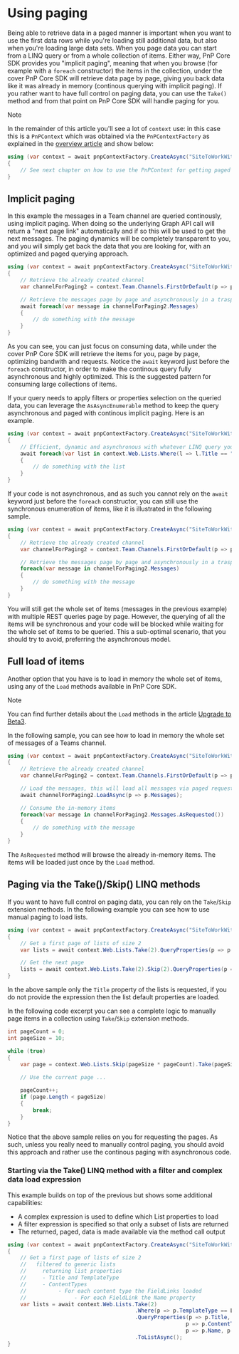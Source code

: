 # Using paging

Being able to retrieve data in a paged manner is important when you want to use the first data rows while you're loading still additional data, but also when you're loading large data sets. When you page data you can start from a LINQ query or from a whole collection of items. Either way, PnP Core SDK provides you "implicit paging", meaning that when you browse (for example with a `foreach` constructor) the items in the collection, under the cover PnP Core SDK will retrieve data page by page, giving you back data like it was already in memory (continous querying with implicit paging).
If you rather want to have full control on paging data, you can use the `Take()` method and from that point on PnP Core SDK will handle paging for you.

> [!Note]
> In the remainder of this article you'll see a lot of `context` use: in this case this is a `PnPContext` which was obtained via the `PnPContextFactory` as explained in the [overview article](readme.md) and show below:
```csharp
using (var context = await pnpContextFactory.CreateAsync("SiteToWorkWith"))
{
    // See next chapter on how to use the PnPContext for getting paged data
}
```

## Implicit paging

In this example the messages in a Team channel are queried continously, using implicit paging. When doing so the underlying Graph API call will return a "next page link" automatically and if so this will be used to get the next messages. The paging dynamics will be completely transparent to you, and you will simply get back the data that you are looking for, with an optimized and paged querying approach.

```csharp
using (var context = await pnpContextFactory.CreateAsync("SiteToWorkWith"))
{
    // Retrieve the already created channel
    var channelForPaging2 = context.Team.Channels.FirstOrDefault(p => p.DisplayName == "My Channel");

    // Retrieve the messages page by page and asynchronously in a trasparent way 
    await foreach(var message in channelForPaging2.Messages)
    {
        // do something with the message
    }
}
```

As you can see, you can just focus on consuming data, while under the cover PnP Core SDK will retrieve the items for you, page by page, optimizing bandwith and requests. Notice the `await` keyword just before the `foreach` constructor, in order to make the continous query fully asynchronous and highly optimized. This is the suggested pattern for consuming large collections of items. 

If your query needs to apply filters or properties selection on the queried data, you can leverage the `AsAsyncEnumerable` method to keep the query asynchronous and paged with continous implicit paging. Here is an example.

```csharp
using (var context = await pnpContextFactory.CreateAsync("SiteToWorkWith"))
{
    // Efficient, dynamic and asynchronous with whatever LINQ query you like
    await foreach(var list in context.Web.Lists.Where(l => l.Title == "Documents").AsAsyncEnumerable())
    {
        // do something with the list
    }
}
```

If your code is not asynchronous, and as such you cannot rely on the `await` keyword just before the `foreach` constructor, you can still use the synchronous enumeration of items, like it is illustrated in the following sample.

```csharp
using (var context = await pnpContextFactory.CreateAsync("SiteToWorkWith"))
{
    // Retrieve the already created channel
    var channelForPaging2 = context.Team.Channels.FirstOrDefault(p => p.DisplayName == "My Channel");

    // Retrieve the messages page by page and asynchronously in a trasparent way 
    foreach(var message in channelForPaging2.Messages)
    {
        // do something with the message
    }
}
```

You will still get the whole set of items (messages in the previous example) with multiple REST queries page by page. However, the querying of all the items will be synchronous and your code will be blocked while waiting for the whole set of items to be queried. This a sub-optimal scenario, that you should try to avoid, preferring the asynchronous model. 

## Full load of items

Another option that you have is to load in memory the whole set of items, using any of the `Load` methods available in PnP Core SDK.

> [!Note]
> You can find further details about the `Load` methods in the article [Upgrade to Beta3](upgrade-to-beta3.md).

In the following sample, you can see how to load in memory the whole set of messages of a Teams channel.

```csharp
using (var context = await pnpContextFactory.CreateAsync("SiteToWorkWith"))
{
    // Retrieve the already created channel
    var channelForPaging2 = context.Team.Channels.FirstOrDefault(p => p.DisplayName == "My Channel");

    // Load the messages, this will load all messages via paged requests
    await channelForPaging2.LoadAsync(p => p.Messages);

    // Consume the in-memory items 
    foreach(var message in channelForPaging2.Messages.AsRequested())
    {
        // do something with the message
    }
}
```

The `AsRequested` method will browse the already in-memory items. The items will be loaded just once by the `Load` method.

## Paging via the Take()/Skip() LINQ methods

If you want to have full control on paging data, you can rely on the `Take`/`Skip` extension methods. In the following example you can see how to use manual paging to load lists.

```csharp
using (var context = await pnpContextFactory.CreateAsync("SiteToWorkWith"))
{
    // Get a first page of lists of size 2
    var lists = await context.Web.Lists.Take(2).QueryProperties(p => p.Title).ToListAsync();

    // Get the next page
    lists = await context.Web.Lists.Take(2).Skip(2).QueryProperties(p => p.Title).ToListAsync();    
}
```

In the above sample only the `Title` property of the lists is requested, if you do not provide the expression then the list default properties are loaded.

In the following code excerpt you can see a complete logic to manually page items in a collection using `Take`/`Skip` extension methods.

```csharp
int pageCount = 0;
int pageSize = 10;

while (true)
{
    var page = context.Web.Lists.Skip(pageSize * pageCount).Take(pageSize).ToArray();
    
    // Use the current page ...

    pageCount++;
    if (page.Length < pageSize)
    {
        break;
    }
}
```

Notice that the above sample relies on you for requesting the pages. As such, unless you really need to manually control paging, you should avoid this approach and rather use the continous paging with asynchronous code.

### Starting via the Take() LINQ method with a filter and complex data load expression

This example builds on top of the previous but shows some additional capabilities:

- A complex expression is used to define which List properties to load
- A filter expression is specified so that only a subset of lists are returned
- The returned, paged, data is made available via the method call output

```csharp
using (var context = await pnpContextFactory.CreateAsync("SiteToWorkWith"))
{
    // Get a first page of lists of size 2 
    //   filtered to generic lists
    //     returning list properties
    //     - Title and TemplateType
    //     - ContentTypes
    //          - For each content type the FieldLinks loaded
    //               - For each FieldLink the Name property
    var lists = await context.Web.Lists.Take(2)
                                        .Where(p => p.TemplateType == ListTemplateType.GenericList)
                                        .QueryProperties(p => p.Title, p => p.TemplateType,
                                                        p => p.ContentTypes.QueryProperties(
                                                        p => p.Name, p => p.FieldLinks.QueryProperties(p => p.Name)))
                                        .ToListAsync();
}
```
